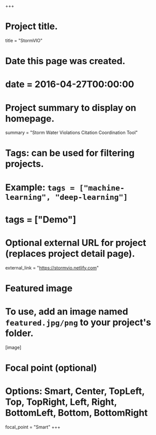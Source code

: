 +++
# Project title.
title = "StormVIO"

# Date this page was created.
# date = 2016-04-27T00:00:00

# Project summary to display on homepage.
summary = "Storm Water Violations Citation Coordination Tool"

# Tags: can be used for filtering projects.
# Example: `tags = ["machine-learning", "deep-learning"]`
# tags = ["Demo"]

# Optional external URL for project (replaces project detail page).
external_link = "https://stormvio.netlify.com"

# Featured image
# To use, add an image named `featured.jpg/png` to your project's folder.
[image]
  # Focal point (optional)
  # Options: Smart, Center, TopLeft, Top, TopRight, Left, Right, BottomLeft, Bottom, BottomRight
  focal_point = "Smart"
+++
